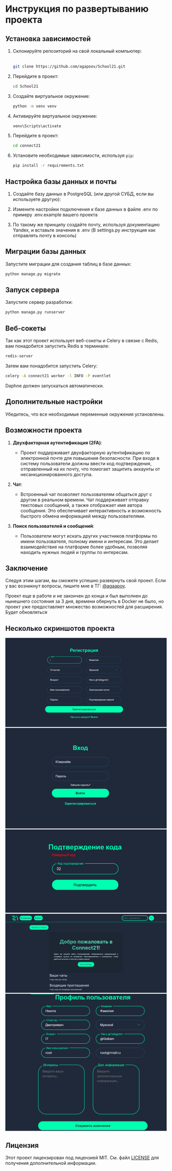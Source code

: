 
# Инструкция по развертыванию проекта

## Установка зависимостей

1. Склонируйте репозиторий на свой локальный компьютер:
   ```bash

   git clone https://github.com/agapoov/School21.git
   ```
2. Перейдите в проект:
   ```bash
   cd School21
   ```
   
3. Создайте виртуальное окружение:
   ```bash
   python -m venv venv
   ```

3. Активируйте виртуальное окружение:
   ```bash
   venv\Scripts\activate
   ```

5. Перейдите в проект:
   ```bash
   cd сonnect21
   ```

6. Установите необходимые зависимости, используя `pip`:
   ```bash
   pip install -r requirements.txt
   ```


## Настройка базы данных и  почты

1. Создайте базу данных в PostgreSQL (или другой СУБД, если вы используете другую):


2. Измените настройки подключения к базе данных в файле .env по примеру .env.example вашего проекта

3. По такому же принципу создайте почту, используя документацию Yandex, и вставьте значения в .env (В settings.py инструкция как отправлять почту в консоль)

## Миграции базы данных

Запустите миграции для создания таблиц в базе данных:
```bash
python manage.py migrate
```

## Запуск сервера

Запустите сервер разработки:
```bash
python manage.py runserver
```

## Веб-сокеты

Так как этот проект использует веб-сокеты и Celery в связке с Redis, вам понадобится запустить Redis в терминале:
```bash
redis-server
```
Затем вам понадобится запустить Celery:
```bash
celery -A connect21 worker -l INFO -P eventlet
```
Daphne должен запускаться автоматически.


## Дополнительные настройки



Убедитесь, что все необходимые переменные окружения установлены.
## Возможности проекта

1. **Двухфакторная аутентификация (2FA)**: 
   - Проект поддерживает двухфакторную аутентификацию по электронной почте для повышения безопасности. При входе в систему пользователи должны ввести код подтверждения, отправленный на их почту, что помогает защитить аккаунты от несанкционированного доступа.

2. **Чат**: 
   - Встроенный чат позволяет пользователям общаться друг с другом в реальном времени. Чат поддерживает отправку текстовых сообщений, а также отображает имя автора сообщения. Это обеспечивает интерактивность и возможность быстрого обмена информацией между пользователями.

3. **Поиск пользователей и сообщений**: 
   - Пользователи могут искать других участников платформы по имени пользователя, полному имени и интересам. Это делает взаимодействие на платформе более удобным, позволяя находить нужных людей и группы по интересам.
## Заключение

Следуя этим шагам, вы сможете успешно развернуть свой проект. Если у вас возникнут вопросы, пишите мне в ТГ: [@agaapov](https://t.me/agaapov).

Проект еще в работе и не закончен до конца и был выполнен до нынешнего состояния за 3 дня, времени обернуть в Docker не было, но проект уже предоставляет множество возможностей для расширения. Будет обновляться

## Несколько скриншотов проекта
![Страница регистрации](connect21/static/deps/project_images/Register_page.png)
![Страница логина](connect21/static/deps/project_images/login_page.png)
![Страница ввода кода](connect21/static/deps/project_images/input_code.png)
![Главная страница](connect21/static/deps/project_images/main_page.png)
![Страница профиля](connect21/static/deps/project_images/profile_page.png)
## Лицензия


Этот проект лицензирован под лицензией MIT. См. файл [LICENSE](LICENSE) для получения дополнительной информации.
